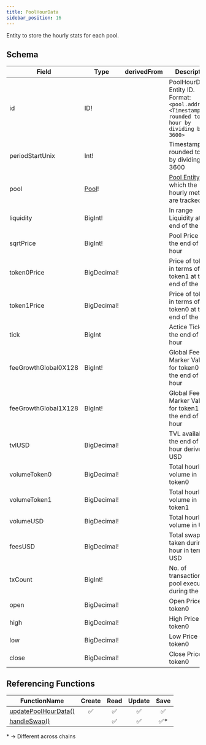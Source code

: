 ```yaml
---
title: PoolHourData
sidebar_position: 16
---
```


Entity to store the hourly stats for each pool.

## Schema
|Field|Type|derivedFrom|Description|
|-|-|-|-|
|id | ID! | | PoolHourData Entity ID. Format: `<pool.address>-<Timestamp rounded to the hour by dividing by 3600>` |
|periodStartUnix | Int! | | Timestamp rounded to hour by dividing by 3600 |
|pool | [Pool](./pool)! | | [Pool Entity](./pool) for which the hourly metrics are tracked |
|liquidity | BigInt! | | In range Liquidity at the end of the hour |
|sqrtPrice | BigInt! | | Pool Price at the end of the hour |
|token0Price | BigDecimal! | | Price of token0 in terms of token1 at the end of the hour |
|token1Price | BigDecimal! | | Price of token1 in terms of token0 at the end of the hour |
|tick | BigInt | | Actice Tick at the end of the hour |
|feeGrowthGlobal0X128 | BigInt! | | Global Fee Marker Value for token0 at the end of the hour |
|feeGrowthGlobal1X128 | BigInt! | | Global Fee Marker Value for token1 at the end of the hour |
|tvlUSD | BigDecimal! | | TVL available at the end of the hour derived in USD |
|volumeToken0 | BigDecimal! | | Total hourly volume in token0 |
|volumeToken1 | BigDecimal! | | Total hourly volume in token1 |
|volumeUSD | BigDecimal! | | Total hourly volume in USD |
|feesUSD | BigDecimal! | | Total swap fee taken during the hour in terms of USD |
|txCount | BigInt! | | No. of transactions in pool executed during the hour |
|open | BigDecimal! | | Open Price of token0 |
|high | BigDecimal! | | High Price of token0 |
|low | BigDecimal! | | Low Price of token0 |
|close | BigDecimal! | | Close Price of token0 |

## Referencing Functions

|FunctionName|Create|Read|Update|Save|
|-|-|-|-|-|
|[updatePoolHourData()](../functions-n-handlers/utils/intervalUpdates.ts#updatehourdaydata)|<center>:white_check_mark:</center>|<center>:white_check_mark:</center>|<center>:white_check_mark:</center>|<center>:white_check_mark:</center>|
|[handleSwap()](../functions-n-handlers/mappings/core.ts#handleswap)||<center>:white_check_mark:</center>|<center>:white_check_mark:</center>|<center>:white_check_mark:*</center>|

\* -> Different across chains